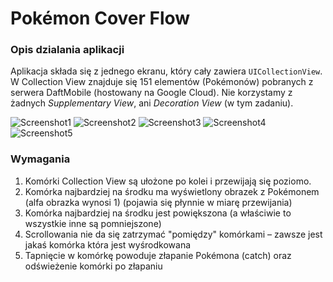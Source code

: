 # Pokémon Cover Flow

### Opis dzialania aplikacji

 Aplikacja składa się z jednego ekranu, który cały zawiera `UICollectionView`. W Collection View znajduje się 151 elementów (Pokémonów) pobranych z serwera DaftMobile (hostowany na Google Cloud). Nie korzystamy z żadnych *Supplementary View*, ani *Decoration View* (w tym zadaniu).

![Screenshot1](assets/s1.png)
![Screenshot2](assets/s2.png)
![Screenshot3](assets/s3.png)
![Screenshot4](assets/s4.png)
![Screenshot5](assets/s5.png)

### Wymagania

1. Komórki Collection View są ułożone po kolei i przewijają się poziomo.
2. Komórka najbardziej na środku ma wyświetlony obrazek z Pokémonem (alfa obrazka wynosi 1) (pojawia się płynnie w miarę przewijania)
3. Komórka najbardziej na środku jest powiększona (a właściwie to wszystkie inne są pomniejszone)
4. Scrollowania nie da się zatrzymać "pomiędzy" komórkami – zawsze jest jakaś komórka która jest wyśrodkowana
5. Tapnięcie w komórkę powoduje złapanie Pokémona (catch) oraz odświeżenie komórki po złapaniu
